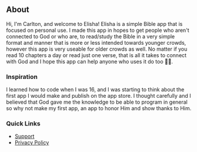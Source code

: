 ## About
Hi, I'm Carlton, and welcome to Elisha! Elisha is a simple Bible app that is focused on personal use. I made this app in hopes to get people who aren't connected to God or who are, to read/study the Bible in a very simple format and manner that is more or less intended towards younger crowds, however this app is very useable for older crowds as well. No matter if you read 10 chapters a day or read just one verse, that is all it takes to connect with God and I hope this app can help anyone who uses it do too 🙏🏾.

### Inspiration
I learned how to code when I was 16, and I was starting to think about the first app I would make and publish on the app store. I thought carefully and I believed that God gave me the knowledge to be able to program in general so why not make my first app, an app to honor Him and show thanks to Him.

### Quick Links

- [Support]()
- [Privacy Policy](https://31carlton7.github.io/elisha/privacy_policy)
